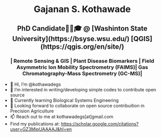 <h1 align="center">
Gajanan S. Kothawade
</h1>
<h2 align="center">
PhD Candidate👨‍🔬🎓  @ [Washinton State University](https://bsyse.wsu.edu/)  [QGIS](https://qgis.org/en/site/) 

</h2>
<h3 align="center">
| Remote Sensing & GIS | Plant Disease Biomarkers | Field Asymmetric Ion Mobility Spectrometry (FAIMS)| Gas Chromatography-Mass Spectrometry (GC-MS)|
</h3>



- 👋 Hi, I’m @kothawadegs
- 👀 I’m interested in writing/developing simple codes to contribute open source
- 🌱 Currently learning Biological Systems Engineering
- 💞️ Looking forward to collaborate on open source contribuition in Precision Agriculture
- 📫 Reach out to me at kothawadegs[at]gmail.com
- Find my publications at: https://scholar.google.com/citations?user=GZ3MipUAAAAJ&hl=en

<!---
kothawadegs/kothawadegs is a ✨ special ✨ repository because its `README.md` (this file) appears on your GitHub profile.
You can click the Preview link to take a look at your changes.
--->
